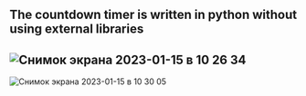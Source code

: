 The countdown timer is written in python without using external libraries
---
![Снимок экрана 2023-01-15 в 10 26 34](https://user-images.githubusercontent.com/95641884/212530602-217d6cee-fd43-4f95-88c9-16d7ff81ab9a.png)
---
![Снимок экрана 2023-01-15 в 10 30 05](https://user-images.githubusercontent.com/95641884/212530666-e2f4e1b4-55ce-4831-bdc8-72c530ab8447.png)
